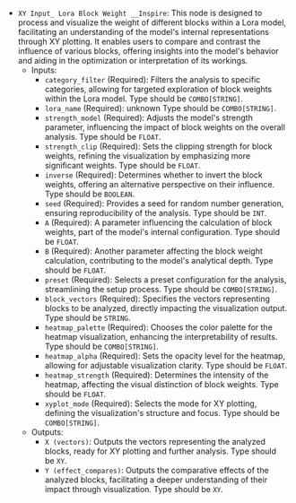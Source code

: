 - `XY Input_ Lora Block Weight __Inspire`: This node is designed to process and visualize the weight of different blocks within a Lora model, facilitating an understanding of the model's internal representations through XY plotting. It enables users to compare and contrast the influence of various blocks, offering insights into the model's behavior and aiding in the optimization or interpretation of its workings.
    - Inputs:
        - `category_filter` (Required): Filters the analysis to specific categories, allowing for targeted exploration of block weights within the Lora model. Type should be `COMBO[STRING]`.
        - `lora_name` (Required): unknown Type should be `COMBO[STRING]`.
        - `strength_model` (Required): Adjusts the model's strength parameter, influencing the impact of block weights on the overall analysis. Type should be `FLOAT`.
        - `strength_clip` (Required): Sets the clipping strength for block weights, refining the visualization by emphasizing more significant weights. Type should be `FLOAT`.
        - `inverse` (Required): Determines whether to invert the block weights, offering an alternative perspective on their influence. Type should be `BOOLEAN`.
        - `seed` (Required): Provides a seed for random number generation, ensuring reproducibility of the analysis. Type should be `INT`.
        - `A` (Required): A parameter influencing the calculation of block weights, part of the model's internal configuration. Type should be `FLOAT`.
        - `B` (Required): Another parameter affecting the block weight calculation, contributing to the model's analytical depth. Type should be `FLOAT`.
        - `preset` (Required): Selects a preset configuration for the analysis, streamlining the setup process. Type should be `COMBO[STRING]`.
        - `block_vectors` (Required): Specifies the vectors representing blocks to be analyzed, directly impacting the visualization output. Type should be `STRING`.
        - `heatmap_palette` (Required): Chooses the color palette for the heatmap visualization, enhancing the interpretability of results. Type should be `COMBO[STRING]`.
        - `heatmap_alpha` (Required): Sets the opacity level for the heatmap, allowing for adjustable visualization clarity. Type should be `FLOAT`.
        - `heatmap_strength` (Required): Determines the intensity of the heatmap, affecting the visual distinction of block weights. Type should be `FLOAT`.
        - `xyplot_mode` (Required): Selects the mode for XY plotting, defining the visualization's structure and focus. Type should be `COMBO[STRING]`.
    - Outputs:
        - `X (vectors)`: Outputs the vectors representing the analyzed blocks, ready for XY plotting and further analysis. Type should be `XY`.
        - `Y (effect_compares)`: Outputs the comparative effects of the analyzed blocks, facilitating a deeper understanding of their impact through visualization. Type should be `XY`.
